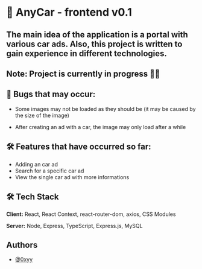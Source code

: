 
# 🚀 AnyCar - frontend v0.1 



## The main idea of the application is a portal with various car ads. Also, this project is written to gain experience in different technologies.

## Note: Project is currently in progress 👷‍♂️



## 🐛 Bugs that may occur:
- Some images may not be loaded as they should be (it may be caused by the size of the image)

- After creating an ad with a car, the image may only load after a while

## 🛠 Features that have occurred so far:
- Adding an car ad
- Search for a specific car ad
- View the single car ad with more informations



## 🛠 Tech Stack

**Client:** React, React Context, react-router-dom, axios, CSS Modules

**Server:** Node, Express, TypeScript, Express.js, MySQL


## Authors

- [@0xyy](https://github.com/0xyy)

